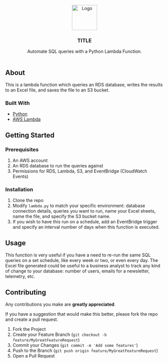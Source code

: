 <div id="top"></div>

<!-- HEADER -->
<br />
<div align="center">
    <img src="images/logo.png" alt="Logo" width="80" height="80">

  <h3 align="center">TITLE</h3>

  <p align="center">
    Automate SQL queries with a Python Lambda Function.
    <br />
    <br />
  </p>
</div>

<!-- ABOUT -->
## About

This is a lambda function which queries an RDS database, writes the results to an Excel file, and saves the file to an S3 bucket.

### Built With

* [Python](https://python.org/)
* [AWS Lambda](https://aws.amazon.com/lambda/)

<!-- GETTING STARTED -->
## Getting Started

### Prerequisites

1. An AWS account
2. An RDS database to run the queries against
3. Permissions for RDS, Lambda, S3, and EventBridge (CloudWatch Events)

### Installation

1. Clone the repo
2. Modify `lambda.py` to match your specific environment: database connection details, queries you want to run, name your Excel sheets, name the file, and specify the S3 bucket name.
3. If you wish to have this run on a schedule, add an EventBridge trigger and specify an interval number of days when this function is executed. 

<!-- USAGE EXAMPLES -->
## Usage

This function is very useful if you have a need to re-run the same SQL queries on a set schedule, like every week or two, or even every day. The Excel file generated could be useful to a business analyst to track any kind of change to your database: number of users, emails for a newsletter, telemetry, etc.  

<!-- CONTRIBUTING -->
## Contributing

Any contributions you make are **greatly appreciated**.

If you have a suggestion that would make this better, please fork the repo and create a pull request.

1. Fork the Project
2. Create your Feature Branch (`git checkout -b feature/MyGreatFeatureRequest`)
3. Commit your Changes (`git commit -m 'Add some features'`)
4. Push to the Branch (`git push origin feature/MyGreatFeatureRequest`)
5. Open a Pull Request